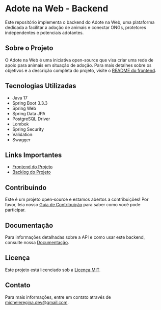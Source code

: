 # Adote na Web - Backend

Este repositório implementa o backend do Adote na Web, uma plataforma dedicada a facilitar a adoção de animais e conectar ONGs, protetores independentes e potenciais adotantes.

## Sobre o Projeto

O Adote na Web é uma iniciativa open-source que visa criar uma rede de apoio para animais em situação de adoção. Para mais detalhes sobre os objetivos e a descrição completa do projeto, visite o [README do frontend](https://github.com/michelereginabora/adote-na-web-frontend#readme).

## Tecnologias Utilizadas

- Java 17
- Spring Boot 3.3.3
- Spring Web
- Spring Data JPA
- PostgreSQL Driver
- Lombok
- Spring Security
- Validation
- Swagger

## Links Importantes

- [Frontend do Projeto](https://github.com/michelereginabora/adote-na-web-frontend)
- [Backlog do Projeto](https://github.com/users/michelereginabora/projects/12)

## Contribuindo

Este é um projeto open-source e estamos abertos a contribuições! Por favor, leia nosso [Guia de Contribuição](CONTRIBUTING.md) para saber como você pode participar.

## Documentação

Para informações detalhadas sobre a API e como usar este backend, consulte nossa [Documentação](DOCUMENTATION.md).

## Licença

Este projeto está licenciado sob a [Licença MIT](LICENSE).

## Contato

Para mais informações, entre em contato através de [micheleregina.dev@gmail.com](mailto:micheleregina.dev@gmail.com).
